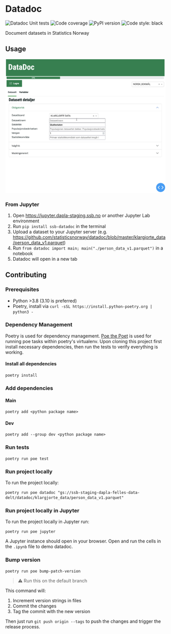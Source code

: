 # Datadoc

![Datadoc Unit tests](https://github.com/statisticsnorway/datadoc/actions/workflows/unit-tests.yml/badge.svg) ![Code coverage](https://img.shields.io/endpoint?url=https://gist.githubusercontent.com/mmwinther/0c0c5bdfc360b59254f2c32d65914025/raw/pytest-coverage-badge-datadoc.json) ![PyPI version](https://img.shields.io/pypi/v/ssb-datadoc) ![Code style: black](https://img.shields.io/badge/code%20style-black-000000.svg)

Document datasets in Statistics Norway

## Usage

![DataDoc in use](./doc/change-language-example.gif)

### From Jupyter

1. Open <https://jupyter.dapla-staging.ssb.no> or another Jupyter Lab environment
1. Run `pip install ssb-datadoc` in the terminal
1. Upload a dataset to your Jupyter server (e.g. <https://github.com/statisticsnorway/datadoc/blob/master/klargjorte_data/person_data_v1.parquet>)
1. Run `from datadoc import main; main("./person_data_v1.parquet")` in a notebook
1. Datadoc will open in a new tab

## Contributing

### Prerequisites

- Python >3.8 (3.10 is preferred)
- Poetry, install via `curl -sSL https://install.python-poetry.org | python3 -`

### Dependency Management

Poetry is used for dependency management. [Poe the Poet](https://github.com/nat-n/poethepoet) is used for running poe tasks within poetry's virtualenv. Upon cloning this project first install necessary dependencies, then run the tests to verify everything is working.

#### Install all dependencies

```shell
poetry install
```

### Add dependencies

#### Main

```shell
poetry add <python package name>
```

#### Dev

```shell
poetry add --group dev <python package name>
```

### Run tests

```shell
poetry run poe test
```

### Run project locally

To run the project locally:

```shell
poetry run poe datadoc "gs://ssb-staging-dapla-felles-data-delt/datadoc/klargjorte_data/person_data_v1.parquet"
```

### Run project locally in Jupyter

To run the project locally in Jupyter run:

```shell
poetry run poe jupyter
```

A Jupyter instance should open in your browser. Open and run the cells in the `.ipynb` file to demo datadoc.

### Bump version

```shell
poetry run poe bump-patch-version
```

> :warning: Run this on the default branch

This command will:

1. Increment version strings in files
1. Commit the changes
1. Tag the commit with the new version

Then just run `git push origin --tags` to push the changes and trigger the release process.
